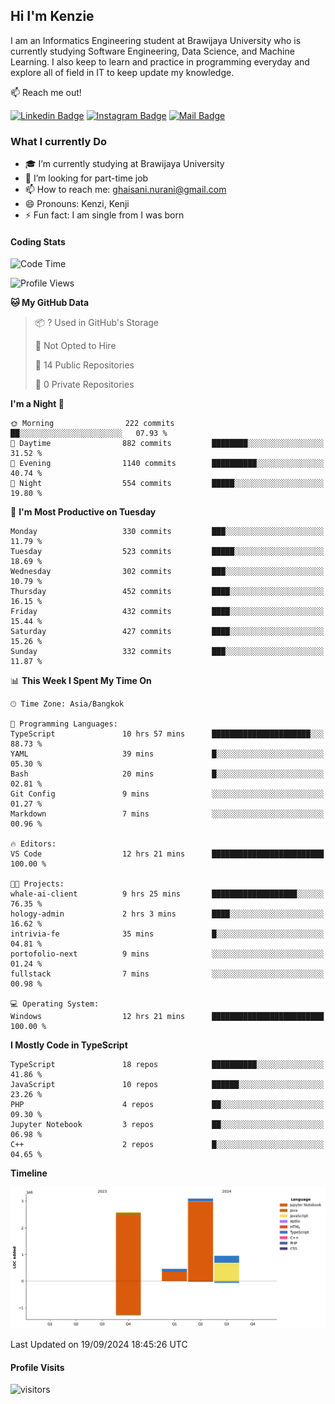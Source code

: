 ## Hi I'm Kenzie


I am an Informatics Engineering student at Brawijaya University who is currently studying Software Engineering, Data Science, and Machine Learning. I also keep to learn and practice in programming everyday and explore all of field in IT to keep update my knowledge.

:mailbox: Reach me out!

[![Linkedin Badge](https://img.shields.io/badge/-Kenzie_Taqiyassar-0e76a8?style=flat&labelColor=0e76a8&logo=linkedin&logoColor=white)](https://www.linkedin.com/in/kenzie-taqiyassar-37458b1aa/) 
[![Instagram Badge](https://img.shields.io/badge/-@__kenziehh_-e84393?style=flat&labelColor=e84393&logo=instagram&logoColor=white)](https://www.instagram.com/_kenziehh/) 
[![Mail Badge](https://img.shields.io/badge/-ghaisani.nurani-c0392b?style=flat&labelColor=c0392b&logo=gmail&logoColor=white)](mailto:ghaisani.nurani@gmail.com)

### What I currently Do

- 🎓 I’m currently studying at Brawijaya University
- 💼 I’m looking for part-time job
- 📫 How to reach me: ghaisani.nurani@gmail.com
- 😄 Pronouns: Kenzi, Kenji
- ⚡ Fun fact: I am single from I was born

#### Coding Stats
<!--START_SECTION:waka-->
![Code Time](http://img.shields.io/badge/Code%20Time-704%20hrs%2017%20mins-blue)

![Profile Views](http://img.shields.io/badge/Profile%20Views-0-blue)

**🐱 My GitHub Data** 

> 📦 ? Used in GitHub's Storage 
 > 
> 🚫 Not Opted to Hire
 > 
> 📜 14 Public Repositories 
 > 
> 🔑 0 Private Repositories 
 > 
**I'm a Night 🦉** 

```text
🌞 Morning                222 commits         ██░░░░░░░░░░░░░░░░░░░░░░░   07.93 % 
🌆 Daytime                882 commits         ████████░░░░░░░░░░░░░░░░░   31.52 % 
🌃 Evening                1140 commits        ██████████░░░░░░░░░░░░░░░   40.74 % 
🌙 Night                  554 commits         █████░░░░░░░░░░░░░░░░░░░░   19.80 % 
```
📅 **I'm Most Productive on Tuesday** 

```text
Monday                   330 commits         ███░░░░░░░░░░░░░░░░░░░░░░   11.79 % 
Tuesday                  523 commits         █████░░░░░░░░░░░░░░░░░░░░   18.69 % 
Wednesday                302 commits         ███░░░░░░░░░░░░░░░░░░░░░░   10.79 % 
Thursday                 452 commits         ████░░░░░░░░░░░░░░░░░░░░░   16.15 % 
Friday                   432 commits         ████░░░░░░░░░░░░░░░░░░░░░   15.44 % 
Saturday                 427 commits         ████░░░░░░░░░░░░░░░░░░░░░   15.26 % 
Sunday                   332 commits         ███░░░░░░░░░░░░░░░░░░░░░░   11.87 % 
```


📊 **This Week I Spent My Time On** 

```text
🕑︎ Time Zone: Asia/Bangkok

💬 Programming Languages: 
TypeScript               10 hrs 57 mins      ██████████████████████░░░   88.73 % 
YAML                     39 mins             █░░░░░░░░░░░░░░░░░░░░░░░░   05.30 % 
Bash                     20 mins             █░░░░░░░░░░░░░░░░░░░░░░░░   02.81 % 
Git Config               9 mins              ░░░░░░░░░░░░░░░░░░░░░░░░░   01.27 % 
Markdown                 7 mins              ░░░░░░░░░░░░░░░░░░░░░░░░░   00.96 % 

🔥 Editors: 
VS Code                  12 hrs 21 mins      █████████████████████████   100.00 % 

🐱‍💻 Projects: 
whale-ai-client          9 hrs 25 mins       ███████████████████░░░░░░   76.35 % 
hology-admin             2 hrs 3 mins        ████░░░░░░░░░░░░░░░░░░░░░   16.62 % 
intrivia-fe              35 mins             █░░░░░░░░░░░░░░░░░░░░░░░░   04.81 % 
portofolio-next          9 mins              ░░░░░░░░░░░░░░░░░░░░░░░░░   01.24 % 
fullstack                7 mins              ░░░░░░░░░░░░░░░░░░░░░░░░░   00.98 % 

💻 Operating System: 
Windows                  12 hrs 21 mins      █████████████████████████   100.00 % 
```

**I Mostly Code in TypeScript** 

```text
TypeScript               18 repos            ██████████░░░░░░░░░░░░░░░   41.86 % 
JavaScript               10 repos            ██████░░░░░░░░░░░░░░░░░░░   23.26 % 
PHP                      4 repos             ██░░░░░░░░░░░░░░░░░░░░░░░   09.30 % 
Jupyter Notebook         3 repos             ██░░░░░░░░░░░░░░░░░░░░░░░   06.98 % 
C++                      2 repos             █░░░░░░░░░░░░░░░░░░░░░░░░   04.65 % 
```



**Timeline**

![Lines of Code chart](https://raw.githubusercontent.com/kenziehh/kenziehh/master/assets/bar_graph.png)


 Last Updated on 19/09/2024 18:45:26 UTC
<!--END_SECTION:waka-->


#### Profile Visits

![visitors](https://visitor-badge.glitch.me/badge?page_id=kenziehh.kenziehh)





